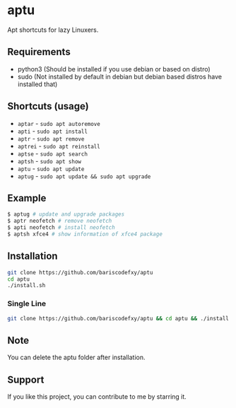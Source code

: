 # aptu
Apt shortcuts for lazy Linuxers.

## Requirements
- python3 (Should be installed if you use debian or based on distro)
- sudo (Not installed by default in debian but debian based distros have installed that)

## Shortcuts (usage)
- `aptar` - `sudo apt autoremove`
- `apti` - `sudo apt install`
- `aptr` - `sudo apt remove`
- `aptrei` - `sudo apt reinstall`
- `aptse` - `sudo apt search`
- `aptsh` - `sudo apt show`
- `aptu` - `sudo apt update`
- `aptug` - `sudo apt update && sudo apt upgrade`

## Example
```bash
$ aptug # update and upgrade packages
$ aptr neofetch # remove neofetch
$ apti neofetch # install neofetch
$ aptsh xfce4 # show information of xfce4 package
```

## Installation
```bash
git clone https://github.com/bariscodefxy/aptu
cd aptu
./install.sh
```
### Single Line
```bash
git clone https://github.com/bariscodefxy/aptu && cd aptu && ./install.sh
```

## Note 
You can delete the aptu folder after installation. 

## Support
If you like this project, you can contribute to me by starring it.